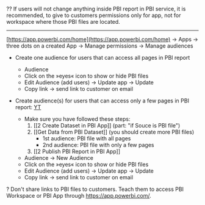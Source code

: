 ?? If users will not change anything inside PBI report in PBI service, it is recommended, to give to customers permissions only for app, not for workspace where those PBI files are located.

---

[https://app.powerbi.com/home](https://app.powerbi.com/home) -> Apps -> three dots on a created App -> Manage permissions -> Manage audiences

- Create one audience for users that can access all pages in PBI report
	- Audience
	- Click on the »eyes« icon to show or hide PBI files
	- Edit Audience (add users) -> Update app -> Update
	- Copy link -> send link to customer on email

- Create audience(s) for users that can access only a few pages in PBI report: [YT](https://www.youtube.com/watch?v=MII8NIF98RM)
	- Make sure you have followed these steps:
		1. [[2 Create Dataset in PBI App]] (part: "if Souce is PBI file")
		2. [[Get Data from PBI Dataset]] (you should create more PBI files)
			- 1st audience: PBI file with all pages
			- 2nd audience: PBI file with only a few pages
		3. [[2 Publish PBI Report in PBI App]]
	- Audience -> New Audience
	- Click on the »eyes« icon to show or hide PBI files
	- Edit Audience (add users) -> Update app -> Update
	- Copy link -> send link to customer on email

? Don't share links to PBI files to customers. Teach them to access PBI Workspace or PBI App through https://app.powerbi.com/.
